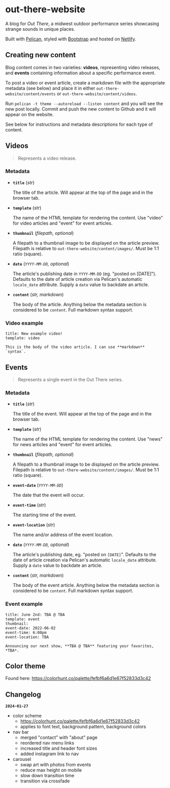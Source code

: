 # out-there-website

A blog for *Out There*, a midwest outdoor performance series showcasing strange sounds in unique places.

Built with [Pelican](https://getpelican.com/), styled with [Bootstrap](https://getbootstrap.com/) and hosted on [Netlify](https://www.netlify.com/).

## Creating new content

Blog content comes in two varieties: **videos**, representing video releases, and **events** containing information about a specific performance event.

To post a video or event article, create a markdown file with the appropriate metadata (see below) and place it in either `out-there-website/content/events` or `out-there-website/content/videos`.

Run `pelican -t theme --autoreload --listen content` and you will see the new post locally. Commit and push the new content to Github and it will appear on the website.

See below for instructions and metadata descriptions for each type of content.

## Videos

> Represents a video release. 

### Metadata

- **`title`** (*str*)
    
    The title of the article. Will appear at the top of the page and in the browser tab.

- **`template`** (*str*)

    The name of the HTML template for rendering the content. Use "video" for video articles and "event" for event articles.

- **`thumbnail`** (*filepath, optional*)

    A filepath to a thumbnail image to be displayed on the article preview. Filepath is relative to `out-there-website/content/images/`. Must be 1:1 ratio (square).

- **`date`** (*`YYYY-MM-DD`, optional*)
    
    The article's publishing date in `YYYY-MM-DD` (eg. "posted on [DATE]"). Defaults to the date of article creation via Pelican's automatic `locale_date` attribute. Supply a `date` value to backdate an article.

- **`content`** (*str, markdown*)
    
    The body of the article. Anything below the metadata section is considered to be `content`. Full markdown syntax support.

### Video example

```
title: New example video!
template: video

This is the body of the video article. I can use **markdown** `syntax`.
```

## Events

> Represents a single event in the Out There series.

### Metadata

- **`title`** (*str*)

    The title of the event. Will appear at the top of the page and in the browser tab.

- **`template`** (*str*)

    The name of the HTML template for rendering the content. Use "news" for news articles and "event" for event articles.

- **`thumbnail`** (*filepath, optional*)

    A filepath to a thumbnail image to be displayed on the article preview. Filepath is relative to `out-there-website/content/images/`. Must be 1:1 ratio (square).

- **`event-date`** (*`YYYY-MM-DD`*)

    The date that the event will occur.

- **`event-time`** (*str*)

    The starting time of the event. 

- **`event-location`** (*str*)

    The name and/or address of the event location.

- **`date`** (*`YYYY-MM-DD`, optional*)

    The article's publishing date, eg. "posted on `[DATE]`". Defaults to the date of article creation via Pelican's automatic `locale_date` attribute. Supply a `date` value to backdate an article.

- **`content`** (*str, markdown*)
    
    The body of the event article. Anything below the metadata section is considered to be `content`. Full markdown syntax support.

### Event example

```
title: June 2nd: TBA @ TBA
template: event
thumbnail: 
event-date: 2022-06-02
event-time: 6:00pm
event-location: TBA

Announcing our next show, **TBA @ TBA** featuring your favorites, *TBA*. 
```

## Color theme

Found here: https://colorhunt.co/palette/fefbf6a6d1e67f52833d3c42


## Changelog

**`2024-01-27`**

- color scheme
    + https://colorhunt.co/palette/fefbf6a6d1e67f52833d3c42
    + applies to font text, background pattern, background colors
- nav bar
    + merged "contact" with "about" page
    + reordered nav menu links
    + increased title and header font sizes
    + added instagram link to nav
- carousel
    + swap art with photos from events
    + reduce max height on mobile
    + slow down transition time
    + transition via crossfade

